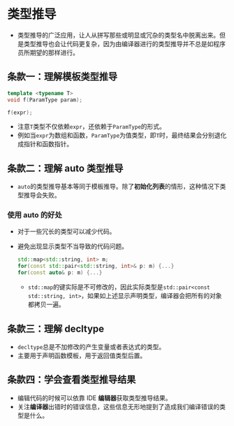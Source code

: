 # 类型推导

- 类型推导的广泛应用，让人从拼写那些或明显或冗杂的类型名中脱离出来。但是类型推导也会让代码更复杂，因为由编译器进行的类型推导并不总是如程序员所期望的那样进行。

## 条款一：理解模板类型推导

```cpp
template <typename T>
void f(ParamType param);

f(expr);
```

- 注意`T`类型不仅依赖`expr`，还依赖于`ParamType`的形式。
- 例如当`expr`为数组和函数，`ParamType`为值类型，即`T`时，最终结果会分别退化成指针和函数指针。

## 条款二：理解 auto 类型推导

- `auto`的类型推导基本等同于模板推导。除了**初始化列表**的情形，这种情况下类型推导会失败。

### 使用 auto 的好处

- 对于一些冗长的类型可以减少代码。
- 避免出现显示类型不当导致的代码问题。

  ```cpp
  std::map<std::string, int> m;
  for(const std::pair<std::string, int>& p: m) {...}
  for(const auto& p: m) {...}
  ```

  - `std::map`的键实际是不可修改的，因此实际类型是`std::pair<const std::string, int>`，如果如上述显示声明类型，编译器会把所有的对象都拷贝一遍。

## 条款三：理解 decltype

- `decltype`总是不加修改的产生变量或者表达式的类型。
- 主要用于声明函数模板，用于返回值类型后置。

## 条款四：学会查看类型推导结果

- 编辑代码的时候可以依靠 IDE **编辑器**获取类型推导结果。
- 关注**编译器**出错时的错误信息，这些信息无形地提到了造成我们编译错误的类型是什么。
